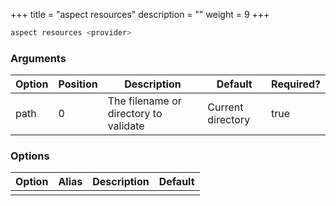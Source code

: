 +++
title = "aspect resources"
description = ""
weight = 9
+++

```bash
aspect resources <provider>
```

### Arguments

|Option|Position|Description|Default|Required?|
|---|---|---|---|---|
|path|0|The filename or directory to validate|Current directory|true|

### Options

|Option|Alias|Description|Default|
|---|---|---|---|
||||